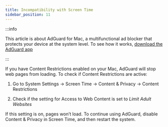 ```yaml
---
title: Incompatibility with Screen Time
sidebar_position: 11
---
```


:::info

This article is about AdGuard for Mac, a multifunctional ad blocker that protects your device at the system level. To see how it works, [download the AdGuard app](https://agrd.io/download-kb-adblock)

:::

If you have Content Restrictions enabled on your Mac, AdGuard will stop web pages from loading. To check if Content Restrictions are active:

1. Go to System Settings → Screen Time → Content & Privacy → Content Restrictions

1. Check if the setting for Access to Web Content is set to *Limit Adult Websites*

If this setting is on, pages won’t load. To continue using AdGuard, disable Content & Privacy in Screen Time, and then restart the system.

